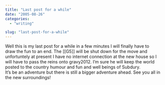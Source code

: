 ```yaml
---
title: "Last post for a while"
date: "2005-08-26"
categories: 
  - "writing"

slug: "last-post-for-a-while"
---
```


Well this is my last post for a while in a few minutes I will finally have to draw the fun to an end. The \[\[G5\]\] will be shut down for the move and unfortuntely at present I have no internet connection at the new house so I will have to pass the reins onto gravy2012. I’m sure he will keep the world posted to the country humour and fun and well beings of Subdury.  
It’s be an adventure but there is still a bigger adventure ahead. See you all in the new surroundings!
